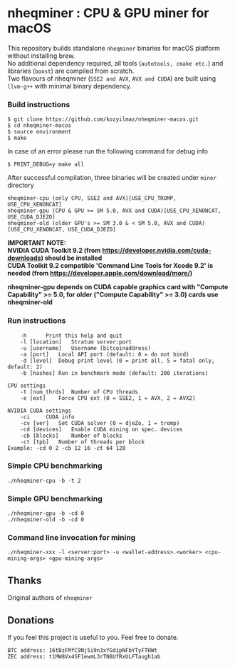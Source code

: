 # nheqminer : CPU & GPU miner for macOS

This repository builds standalone `nheqminer` binaries for macOS platform without installing brew.  
No additional dependency required, all tools (`autotools, cmake etc.`) and libraries (`boost`) are compiled from scratch.  
Two flavours of nheqminer (`SSE2 and AVX`, `AVX and CUDA`) are built using `llvm-g++` with minimal binary dependency.

### Build instructions
```shell
$ git clone https://github.com/kozyilmaz/nheqminer-macos.git
$ cd nheqminer-macos
$ source environment
$ make
```

In case of an error please run the following command for debug info
```shell
$ PRINT_DEBUG=y make all
```

After successful compilation, three binaries will be created under `miner` directory  

```
nheqminer-cpu (only CPU, SSE2 and AVX)[USE_CPU_TROMP, USE_CPU_XENONCAT]  
nheqminer-gpu (CPU & GPU >= SM 5.0, AVX and CUDA)[USE_CPU_XENONCAT, USE_CUDA_DJEZO]  
nheqminer-old (older GPU's >= SM 3.0 & < SM 5.0, AVX and CUDA)[USE_CPU_XENONCAT, USE_CUDA_DJEZO]  
```
**IMPORTANT NOTE:**  
**NVIDIA CUDA Toolkit 9.2 (from https://developer.nvidia.com/cuda-downloads) should be installed**  
**CUDA Toolkit 9.2 compatible 'Command Line Tools for Xcode 9.2' is needed (from https://developer.apple.com/download/more/)**  

**nheqminer-gpu depends on CUDA capable graphics card with "Compute Capability" >= 5.0, for older ("Compute Capability" >= 3.0) cards use nheqminer-old**  

### Run instructions

```Parameters: 
    -h		Print this help and quit
    -l [location]	Stratum server:port
    -u [username]	Username (bitcoinaddress)
    -a [port]	Local API port (default: 0 = do not bind)
    -d [level]	Debug print level (0 = print all, 5 = fatal only, default: 2)
    -b [hashes]	Run in benchmark mode (default: 200 iterations)

CPU settings
    -t [num_thrds]	Number of CPU threads
    -e [ext]	Force CPU ext (0 = SSE2, 1 = AVX, 2 = AVX2)

NVIDIA CUDA settings
    -ci		CUDA info
    -cv [ver]	Set CUDA solver (0 = djeZo, 1 = tromp)
    -cd [devices]	Enable CUDA mining on spec. devices
    -cb [blocks]	Number of blocks
    -ct [tpb]	Number of threads per block
Example: -cd 0 2 -cb 12 16 -ct 64 128
```

### Simple CPU benchmarking
`./nheqminer-cpu -b -t 2`  

### Simple GPU benchmarking
`./nheqminer-gpu -b -cd 0`  
`./nheqminer-old -b -cd 0`  

### Command line invocation for mining
`./nheqminer-xxx -l <server:port> -u <wallet-address>.<worker> <cpu-mining-args> <gpu-mining-args>`

## Thanks

Original authors of `nheqminer`

## Donations

If you feel this project is useful to you. Feel free to donate.

    BTC address: 16tBzFMfC9Nj5i9n3xYGdipNFbYTyFTHWt
    ZEC address: t1MW8Vx4SF1ewmL3rTN8UfRxULFTaugh1ab

